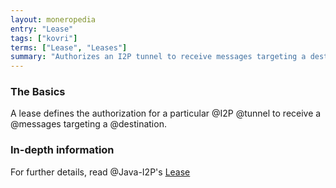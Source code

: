 ```yaml
---
layout: moneropedia
entry: "Lease"
tags: ["kovri"]
terms: ["Lease", "Leases"]
summary: "Authorizes an I2P tunnel to receive messages targeting a destination"
---
```


### The Basics

A lease defines the authorization for a particular @I2P @tunnel to receive a @messages targeting a @destination.

### In-depth information

For further details, read @Java-I2P's [Lease](https://geti2p.net/spec/common-structures#lease)
